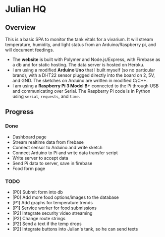# Julian HQ

## Overview
This is a basic SPA to monitor the tank vitals for a vivarium. It will stream temperature, humidity, and light status from an Arduino/Raspberry pi, and will document feedings.
* The **website** is built with Polymer and Node.js/Express, with Firebase as a db and for static hosting. The data server is hosted on Heroku. 
* I am using a modified **Arduino Uno** that I built myself (so no particular brand), with a DHT22 sensor plugged directly into the board on 2, 5V, and GND. The sketches on Arduino are written in modified C/C++.
* I am using a **Raspberry Pi 3 Model B+** connected to the Pi through USB and communicating over Serial. The Raspberry Pi code is in Python using `serial`, `requests`, and `time`. 


## Progress
### Done
* Dashboard page
* Stream realtime data from firebase
* Connect sensor to Arduino and write sketch
* Connect Arduino to Pi and write data transfer script
* Write server to accept data
* Send Pi data to server, save in firebase
* Food form page

### TODO
* [P0] Submit form into db
* [P0] Add more food options/images to the database
* [P1] Add graphs for temperature trends
* [P1] Service worker for food submissions
* [P2] Integrate security video streaming
* [P2] Change route strings
* [P2] Send a text if the temp drops
* [P2] Integrate buttons into Julian's tank, so he can send texts